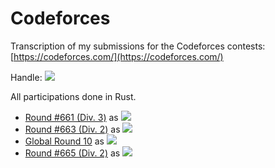 # Codeforces

Transcription of my submissions for the Codeforces contests: [https://codeforces.com/](https://codeforces.com/)

Handle: [![](https://img.shields.io/badge/Pupil-Zwgtwz-green)](https://codeforces.com/profile/Zwgtwz)

All participations done in Rust.

* [Round #661 (Div. 3)](https://codeforces.com/contest/1399) as ![](https://img.shields.io/badge/Unrated-Zwgtwz-white)
* [Round #663 (Div. 2)](https://codeforces.com/contest/1391) as ![](https://img.shields.io/badge/Newbie-Zwgtwz-lightgrey)
* [Global Round 10](https://codeforces.com/contest/1392) as ![](https://img.shields.io/badge/Newbie-Zwgtwz-lightgrey)
* [Round #665 (Div. 2)](https://codeforces.com/contest/1401) as ![](https://img.shields.io/badge/Pupil-Zwgtwz-lightgreen)
